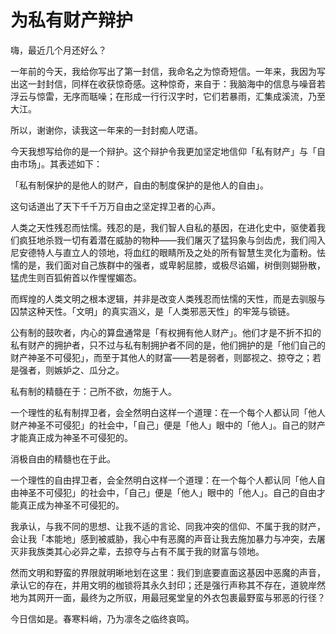 # 为私有财产辩护

嗨，最近几个月还好么？

一年前的今天，我给你写出了第一封信，我命名之为惊奇短信。一年来，我因为写出这一封封信，同样在收获惊奇感。这种惊奇，来自于：我脑海中的信息与噪音若浮云与惊雷，无序而聒噪；在形成一行行汉字时，它们若暴雨，汇集成溪流，乃至大江。

所以，谢谢你，读我这一年来的一封封痴人呓语。

今天我想写给你的是一个辩护。这个辩护令我更加坚定地信仰「私有财产」与「自由市场」。其表述如下：

「私有制保护的是他人的财产，自由的制度保护的是他人的自由」。

这句话道出了天下千千万万自由之坚定捍卫者的心声。

人类之天性残忍而怯懦。残忍的是，我们智人自私的基因，在进化史中，驱使着我们疯狂地杀戮一切有着潜在威胁的物种——我们屠灭了猛犸象与剑齿虎，我们闯入尼安德特人与直立人的领地，将血红的眼睛所及之处的所有智慧生灵化为齑粉。怯懦的是，我们面对自己族群中的强者，或卑躬屈膝，或极尽谄媚，树倒则猢狲散，猛虎生则百狐俯首以作惺惺媚态。

而辉煌的人类文明之根本逻辑，并非是改变人类残忍而怯懦的天性，而是去驯服与囚禁这种天性。「文明」的真实涵义，是「人类邪恶天性」的牢笼与锁链。

公有制的鼓吹者，内心的算盘通常是「有权拥有他人财产」。他们才是不折不扣的私有财产的拥护者，只不过与私有制拥护者不同的是，他们拥护的是「他们自己的财产神圣不可侵犯」，而至于其他人的财富——若是弱者，则鄙视之、掠夺之；若是强者，则嫉妒之、瓜分之。

私有制的精髓在于：己所不欲，勿施于人。

一个理性的私有制捍卫者，会全然明白这样一个道理：在一个每个人都认同「他人财产神圣不可侵犯」的社会中，「自己」便是「他人」眼中的「他人」。自己的财产才能真正成为神圣不可侵犯的。

消极自由的精髓也在于此。

一个理性的自由捍卫者，会全然明白这样一个道理：在一个每个人都认同「他人自由神圣不可侵犯」的社会中，「自己」便是「他人」眼中的「他人」。自己的自由才能真正成为神圣不可侵犯的。

我承认，与我不同的思想、让我不适的言论、同我冲突的信仰、不属于我的财产，会让我「本能地」感到被威胁，我心中有恶魔的声音让我去施加暴力与冲突，去屠灭非我族类其心必异之辈，去掠夺与占有不属于我的财富与领地。

然而文明和野蛮的界限就明晰地划在这里：我们到底要直面这基因中恶魔的声音，承认它的存在，并用文明的枷锁将其永久封印；还是强行声称其不存在，道貌岸然地为其网开一面，最终为之所驭，用最冠冕堂皇的外衣包裹最野蛮与邪恶的行径？

今日信如是。春寒料峭，乃为凛冬之临终哀鸣。